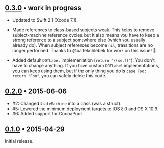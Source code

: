 ## [0.3.0][] • work in progress

- Updated to Swift 2.1 (Xcode 7.1).

- Made references to class-based subjects weak.  This helps to remove
  subject-machine reference cycles, but it also means you have to keep a
  strong reference to a subject somewhere else (which you usually already do).
  When subject references become `nil`, transitions are no longer performed.
  Thanks to @bartekchlebek for work on this issue! :clap:

- Added default `DOTLabel` implementation (`return "\(self)"`).  You don't
  have to change anything.  If you have custom `DOTLabel` implementations,
  you can keep using them, but if the only thing you do is `case Foo: return
  "Foo"`, you can safely delete this code.


## [0.2.0][] • 2015-06-06

- #2: Changed `StateMachine` into a class (was a struct).
- #5: Lowered the minimum deployment targets to iOS 8.0 and OS X 10.9.
- #6: Added support for CocoaPods.


## [0.1.0][] • 2015-04-29

Initial release.


  [0.3.0]: https://github.com/macoscope/SwiftyStateMachine/compare/0.2.0...0.3.0
  [0.2.0]: https://github.com/macoscope/SwiftyStateMachine/compare/0.1.0...0.2.0
  [0.1.0]: https://github.com/macoscope/SwiftyStateMachine/compare/928b1d1...0.1.0
